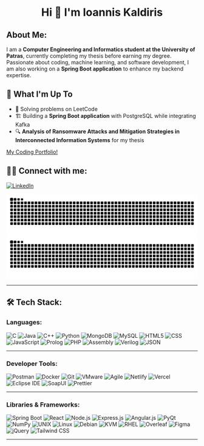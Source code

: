 <h1 align="center"> Hi 👋 I'm Ioannis Kaldiris </h1>

## About Me:
I am a **Computer Engineering and Informatics student at the University of Patras**, currently completing my thesis before earning my degree. Passionate about coding, machine learning, and software development, I am also working on a **Spring Boot application** to enhance my backend expertise.


## 🚀 What I'm Up To
- 🧩 Solving problems on LeetCode
- 🏗️ Building a **Spring Boot application** with PostgreSQL while integrating Kafka
- 🔍 **Analysis of Ransomware Attacks and Mitigation Strategies in Interconnected Information Systems** for my thesis

[My Coding Portfolio!](https://github.com/IoannisKaldiris?tab=repositories)


## 👨‍💻 Connect with me:
[![LinkedIn](https://img.shields.io/badge/-LinkedIn-blue?style=flat&logo=linkedin)](https://www.linkedin.com/in/ioannis-kaldiris-9b461227a/)

![GitHub Snake Light](https://raw.githubusercontent.com/IoannisKaldiris/IoannisKaldiris/output/github-snake.svg#gh-light-mode-only)
![GitHub Snake Dark](https://raw.githubusercontent.com/IoannisKaldiris/IoannisKaldiris/output/github-snake-dark.svg#gh-dark-mode-only)

---

## 🛠 Tech Stack:
### **Languages:**
![C](https://img.shields.io/badge/-C-00599C?style=flat&logo=c)
![Java](https://img.shields.io/badge/-Java-007396?style=flat&logo=java)
![C++](https://img.shields.io/badge/-C++-00599C?style=flat&logo=c%2B%2B)
![Python](https://img.shields.io/badge/-Python-3776AB?style=flat&logo=python)
![MongoDB](https://img.shields.io/badge/-MongoDB-47A248?style=flat&logo=mongodb)
![MySQL](https://img.shields.io/badge/-MySQL-4479A1?style=flat&logo=mysql)
![HTML5](https://img.shields.io/badge/-HTML5-E34F26?style=flat&logo=html5)
![CSS](https://img.shields.io/badge/-CSS3-1572B6?style=flat&logo=css3)
![JavaScript](https://img.shields.io/badge/-JavaScript-F7DF1E?style=flat&logo=javascript&logoColor=black)
![Prolog](https://img.shields.io/badge/-Prolog-red?style=flat)
![PHP](https://img.shields.io/badge/-PHP-777BB4?style=flat&logo=php)
![Assembly](https://img.shields.io/badge/-Assembly-gray?style=flat)
![Verilog](https://img.shields.io/badge/-Verilog-darkred?style=flat)
![JSON](https://img.shields.io/badge/-JSON-000000?style=flat&logo=json)

---

### **Developer Tools:**
![Postman](https://img.shields.io/badge/Postman-FF6C37?style=flat&logo=postman&logoColor=white)
![Docker](https://img.shields.io/badge/-Docker-2496ED?style=flat&logo=docker)
![Git](https://img.shields.io/badge/-Git-F05032?style=flat&logo=git)
![VMware](https://img.shields.io/badge/-VMware-607078?style=flat&logo=vmware)
![Agile](https://img.shields.io/badge/-Agile-blue?style=flat)
![Netlify](https://img.shields.io/badge/Netlify-00C7B7?style=flat&logo=netlify&logoColor=white)
![Vercel](https://img.shields.io/badge/Vercel-000000?style=flat&logo=vercel&logoColor=white)
![Eclipse IDE](https://img.shields.io/badge/Eclipse_IDE-2C2255?style=flat&logo=eclipseide&logoColor=white)
![SoapUI](https://img.shields.io/badge/SoapUI-6CB33E?style=flat&logo=soapui&logoColor=white)
![Prettier](https://img.shields.io/badge/Prettier-F7B93E?style=flat&logo=prettier&logoColor=000000)


---

### **Libraries & Frameworks:**
![Spring Boot](https://img.shields.io/badge/-Spring_Boot-6DB33F?style=flat&logo=spring-boot)
![React](https://img.shields.io/badge/-React-61DAFB?style=flat&logo=react)
![Node.js](https://img.shields.io/badge/-Node.js-339933?style=flat&logo=node.js)
![Express.js](https://img.shields.io/badge/-Express.js-000000?style=flat&logo=express)
![Angular.js](https://img.shields.io/badge/-Angular.js-DD0031?style=flat&logo=angular)
![PyQt](https://img.shields.io/badge/-PyQt-41CD52?style=flat)
![NumPy](https://img.shields.io/badge/-NumPy-013243?style=flat&logo=numpy)
![UNIX](https://img.shields.io/badge/-UNIX-000000?style=flat)
![Linux](https://img.shields.io/badge/-Linux-FCC624?style=flat&logo=linux)
![Debian](https://img.shields.io/badge/-Debian-A81D33?style=flat&logo=debian)
![KVM](https://img.shields.io/badge/-KVM-660066?style=flat)
![RHEL](https://img.shields.io/badge/-RHEL-EE0000?style=flat&logo=redhat)
![Overleaf](https://img.shields.io/badge/-Overleaf-47A141?style=flat&logo=overleaf)
![Figma](https://img.shields.io/badge/-Figma-F24E1E?style=flat&logo=figma)
![jQuery](https://img.shields.io/badge/jQuery-0769AD?style=flat&logo=jquery&logoColor=white)
![Tailwind CSS](https://img.shields.io/badge/Tailwind_CSS-06B6D4?style=flat&logo=tailwindcss&logoColor=white)


---


